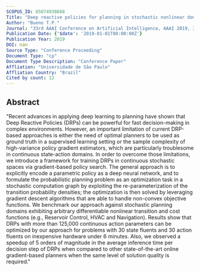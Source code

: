 ```yaml
---
SCOPUS_ID: 85074938668
Title: "Deep reactive policies for planning in stochastic nonlinear domains"
Author: "Bueno T.P."
Journal: "33rd AAAI Conference on Artificial Intelligence, AAAI 2019, 31st Innovative Applications of Artificial Intelligence Conference, IAAI 2019 and the 9th AAAI Symposium on Educational Advances in Artificial Intelligence, EAAI 2019"
Publication Date: {'$date': '2019-01-01T00:00:00Z'}
Publication Year: 2019
DOI: nan
Source Type: "Conference Proceeding"
Document Type: "cp"
Document Type Description: "Conference Paper"
Affliation: "Universidade de São Paulo"
Affliation Country: "Brazil"
Cited by count: 12
---
```


## Abstract
"Recent advances in applying deep learning to planning have shown that Deep Reactive Policies (DRPs) can be powerful for fast decision-making in complex environments. However, an important limitation of current DRP-based approaches is either the need of optimal planners to be used as ground truth in a supervised learning setting or the sample complexity of high-variance policy gradient estimators, which are particularly troublesome in continuous state-action domains. In order to overcome those limitations, we introduce a framework for training DRPs in continuous stochastic spaces via gradient-based policy search. The general approach is to explicitly encode a parametric policy as a deep neural network, and to formulate the probabilistic planning problem as an optimization task in a stochastic computation graph by exploiting the re-parameterization of the transition probability densities; the optimization is then solved by leveraging gradient descent algorithms that are able to handle non-convex objective functions. We benchmark our approach against stochastic planning domains exhibiting arbitrary differentiable nonlinear transition and cost functions (e.g., Reservoir Control, HVAC and Navigation). Results show that DRPs with more than 125,000 continuous action parameters can be optimized by our approach for problems with 30 state fluents and 30 action fluents on inexpensive hardware under 6 minutes. Also, we observed a speedup of 5 orders of magnitude in the average inference time per decision step of DRPs when compared to other state-of-the-art online gradient-based planners when the same level of solution quality is required."
